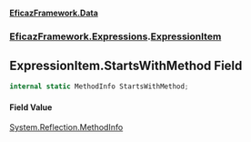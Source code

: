 #### [EficazFramework.Data](EficazFrameworkData.md 'EficazFramework Data')
### [EficazFramework.Expressions](EficazFrameworkData.md#EficazFramework.Expressions 'EficazFramework.Expressions').[ExpressionItem](EficazFramework.Expressions/ExpressionItem.md 'EficazFramework.Expressions.ExpressionItem')

## ExpressionItem.StartsWithMethod Field

```csharp
internal static MethodInfo StartsWithMethod;
```

#### Field Value
[System.Reflection.MethodInfo](https://docs.microsoft.com/en-us/dotnet/api/System.Reflection.MethodInfo 'System.Reflection.MethodInfo')
